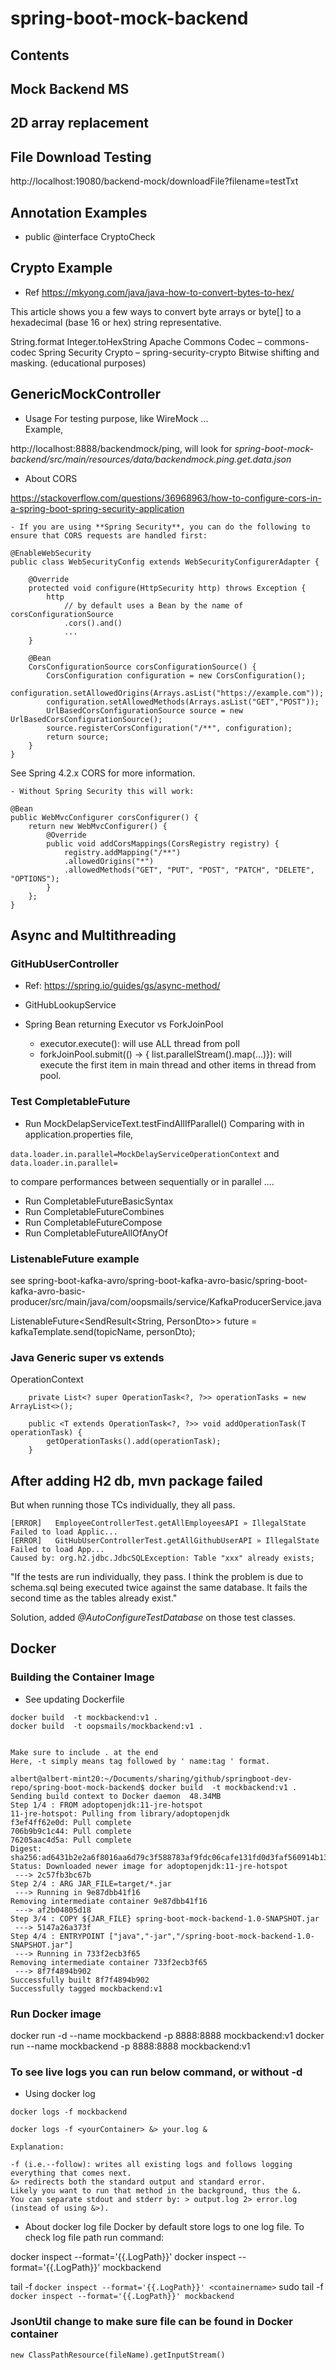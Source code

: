 # spring-boot-mock-backend

## Contents

## Mock Backend MS

## 2D array replacement

## File Download Testing
http://localhost:19080/backend-mock/downloadFile?filename=testTxt

## Annotation Examples

- public @interface CryptoCheck

## Crypto Example

- Ref
https://mkyong.com/java/java-how-to-convert-bytes-to-hex/

This article shows you a few ways to convert byte arrays or byte[] to a hexadecimal (base 16 or hex) string representative.

String.format
Integer.toHexString
Apache Commons Codec – commons-codec
Spring Security Crypto – spring-security-crypto
Bitwise shifting and masking. (educational purposes)

## GenericMockController

- Usage
For testing purpose, like WireMock ...  
Example,   

http://localhost:8888/backendmock/ping, will look for *spring-boot-mock-backend/src/main/resources/data/backendmock.ping.get.data.json*

- About CORS

https://stackoverflow.com/questions/36968963/how-to-configure-cors-in-a-spring-boot-spring-security-application  

    - If you are using **Spring Security**, you can do the following to ensure that CORS requests are handled first:

```
@EnableWebSecurity
public class WebSecurityConfig extends WebSecurityConfigurerAdapter {

    @Override
    protected void configure(HttpSecurity http) throws Exception {
        http
            // by default uses a Bean by the name of corsConfigurationSource
            .cors().and()
            ...
    }

    @Bean
    CorsConfigurationSource corsConfigurationSource() {
        CorsConfiguration configuration = new CorsConfiguration();
        configuration.setAllowedOrigins(Arrays.asList("https://example.com"));
        configuration.setAllowedMethods(Arrays.asList("GET","POST"));
        UrlBasedCorsConfigurationSource source = new UrlBasedCorsConfigurationSource();
        source.registerCorsConfiguration("/**", configuration);
        return source;
    }
}
```
See Spring 4.2.x CORS for more information.  

    - Without Spring Security this will work:  

```
@Bean
public WebMvcConfigurer corsConfigurer() {
    return new WebMvcConfigurer() {
        @Override
        public void addCorsMappings(CorsRegistry registry) {
            registry.addMapping("/**")
            .allowedOrigins("*")
            .allowedMethods("GET", "PUT", "POST", "PATCH", "DELETE", "OPTIONS");
        }
    };
}
```

## Async and Multithreading

### GitHubUserController

- Ref:
  https://spring.io/guides/gs/async-method/

- GitHubLookupService
- Spring Bean returning Executor vs ForkJoinPool
  - executor.execute(): will use ALL thread from poll
  - forkJoinPool.submit(() -> { list.parallelStream().map(...)}): will execute the first item in main thread and other items in thread from pool.

### Test CompletableFuture

- Run MockDelapServiceText.testFindAllIfParallel()
Comparing with in application.properties file,

`data.loader.in.parallel=MockDelayServiceOperationContext`
and
`data.loader.in.parallel=`

to compare performances between sequentially or in parallel ....

- Run CompletableFutureBasicSyntax
- Run CompletableFutureCombines
- Run CompletableFutureCompose
- Run CompletableFutureAllOfAnyOf

### ListenableFuture example

see spring-boot-kafka-avro/spring-boot-kafka-avro-basic/spring-boot-kafka-avro-basic-producer/src/main/java/com/oopsmails/service/KafkaProducerService.java

ListenableFuture<SendResult<String, PersonDto>> future = kafkaTemplate.send(topicName, personDto);


### Java Generic super vs extends

OperationContext

```
    private List<? super OperationTask<?, ?>> operationTasks = new ArrayList<>();

    public <T extends OperationTask<?, ?>> void addOperationTask(T operationTask) {
        getOperationTasks().add(operationTask);
    }

```

## After adding H2 db, mvn package failed

But when running those TCs individually, they all pass.

```
[ERROR]   EmployeeControllerTest.getAllEmployeesAPI » IllegalState Failed to load Applic...
[ERROR]   GitHubUserControllerTest.getAllGithubUserAPI » IllegalState Failed to load App...
Caused by: org.h2.jdbc.JdbcSQLException: Table "xxx" already exists;
```

"If the tests are run individually, they pass. I think the problem is due to schema.sql being executed twice against the same database. It fails the second time as the tables already exist."

Solution, added *@AutoConfigureTestDatabase* on those test classes.

## Docker

### Building the Container Image

- See updating Dockerfile

```
docker build  -t mockbackend:v1 .
docker build  -t oopsmails/mockbackend:v1 .


Make sure to include . at the end
Here, -t simply means tag followed by ' name:tag ' format.

albert@albert-mint20:~/Documents/sharing/github/springboot-dev-repo/spring-boot-mock-backend$ docker build  -t mockbackend:v1 .
Sending build context to Docker daemon  48.34MB
Step 1/4 : FROM adoptopenjdk:11-jre-hotspot
11-jre-hotspot: Pulling from library/adoptopenjdk
f3ef4ff62e0d: Pull complete 
706b9b9c1c44: Pull complete 
76205aac4d5a: Pull complete 
Digest: sha256:ad6431b2e2a6f8016aa6d79c3f588783af9fdc06cafe131fd0d3faf560914b13
Status: Downloaded newer image for adoptopenjdk:11-jre-hotspot
 ---> 2c57fb3bc67b
Step 2/4 : ARG JAR_FILE=target/*.jar
 ---> Running in 9e87dbb41f16
Removing intermediate container 9e87dbb41f16
 ---> af2b04805d18
Step 3/4 : COPY ${JAR_FILE} spring-boot-mock-backend-1.0-SNAPSHOT.jar
 ---> 5147a26a373f
Step 4/4 : ENTRYPOINT ["java","-jar","/spring-boot-mock-backend-1.0-SNAPSHOT.jar"]
 ---> Running in 733f2ecb3f65
Removing intermediate container 733f2ecb3f65
 ---> 8f7f4894b902
Successfully built 8f7f4894b902
Successfully tagged mockbackend:v1

```

### Run Docker image

docker run -d --name mockbackend -p 8888:8888 mockbackend:v1
docker run --name mockbackend -p 8888:8888 mockbackend:v1

### To see live logs you can run below command, or without -d

- Using docker log

```
docker logs -f mockbackend

docker logs -f <yourContainer> &> your.log &

Explanation:

-f (i.e.--follow): writes all existing logs and follows logging everything that comes next.
&> redirects both the standard output and standard error.
Likely you want to run that method in the background, thus the &.
You can separate stdout and stderr by: > output.log 2> error.log (instead of using &>).
```

- About docker log file
Docker by default store logs to one log file. To check log file path run command:

docker inspect --format='{{.LogPath}}' <containername>
docker inspect --format='{{.LogPath}}' mockbackend


tail -f `docker inspect --format='{{.LogPath}}' <containername>`
sudo tail -f `docker inspect --format='{{.LogPath}}' mockbackend`


### JsonUtil change to make sure file can be found in Docker container
```
new ClassPathResource(fileName).getInputStream()
```
